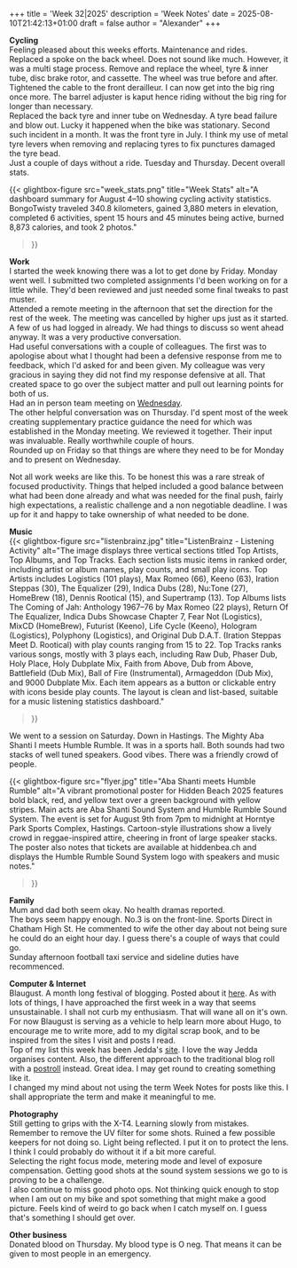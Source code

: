 +++
title = 'Week 32|2025'
description = 'Week Notes'
date = 2025-08-10T21:42:13+01:00
draft = false
author = "Alexander"
+++

**Cycling**\
Feeling pleased about this weeks efforts. Maintenance and rides.\
Replaced a spoke on the back wheel. Does not sound like much. However, it was a multi stage process. Remove and replace the wheel, tyre & inner tube, disc brake rotor, and cassette. The wheel was true before and after.\
Tightened the cable to the front derailleur. I can now get into the big ring once more. The barrel adjuster is kaput hence riding without the big ring for longer than necessary.\
Replaced the back tyre and inner tube on Wednesday. A tyre bead failure and blow out. Lucky it happened when the bike was stationary. Second such incident in a month. It was the front tyre in July. I think my use of metal tyre levers when removing and replacing tyres to fix punctures damaged the tyre bead.\
Just a couple of days without a ride. Tuesday and Thursday. Decent overall stats. 

{{< glightbox-figure 
   src="week_stats.png" 
   title="Week Stats"
   alt="A dashboard summary for August 4–10 showing cycling activity statistics. BongoTwisty traveled 340.8 kilometers, gained 3,880 meters in elevation, completed 6 activities, spent 15 hours and 45 minutes being active, burned 8,873 calories, and took 2 photos." 
>}}


**Work**\
I started the week knowing there was a lot to get done by Friday. Monday went well. I submitted two completed assignments I'd been working on for a little while. They'd been reviewed and just needed some final tweaks to past muster.\
Attended a remote meeting in the afternoon that set the direction for the rest of the week. The meeting was cancelled by higher ups just as it started. A few of us had logged in already. We had things to discuss so went ahead anyway. It was a very productive conversation.\
Had useful conversations with a couple of colleagues. The first was to apologise about what I thought had been a defensive response from me to feedback, which I'd asked for and been given. My colleague was very gracious in saying they did not find my response defensive at all. That created space to go over the subject matter and pull out learning points for both of us.\
Had an in person team meeting on [Wednesday](https://www.bongotwisty.blog/hopping_down_in_kent/).\
The other helpful conversation was on Thursday. I'd spent most of the week creating supplementary practice guidance the need for which was established in the Monday meeting. We reviewed it together. Their input was invaluable. Really worthwhile couple of hours.\
Rounded up on Friday so that things are where they need to be for Monday and to present on Wednesday. 

Not all work weeks are like this. To be honest this was a rare streak of focused productivity. Things that helped included a good balance between what had been done already and what was needed for the final push, fairly high expectations, a realistic challenge and a non negotiable deadline. I was up for it and happy to take ownership of what needed to be done. 

**Music**\
{{< glightbox-figure 
   src="listenbrainz.jpg" 
   title="ListenBrainz - Listening Activity"
   alt="The image displays three vertical sections titled Top Artists, Top Albums, and Top Tracks. Each section lists music items in ranked order, including artist or album names, play counts, and small play icons. Top Artists includes Logistics (101 plays), Max Romeo (66), Keeno (63), Iration Steppas (30), The Equalizer (29), Indica Dubs (28), Nu:Tone (27), HomeBrew (18), Dennis Rootical (15), and Supertramp (13). Top Albums lists The Coming of Jah: Anthology 1967–76 by Max Romeo (22 plays), Return Of The Equalizer, Indica Dubs Showcase Chapter 7, Fear Not (Logistics), MixCD (HomeBrew), Futurist (Keeno), Life Cycle (Keeno), Hologram (Logistics), Polyphony (Logistics), and Original Dub D.A.T. (Iration Steppas Meet D. Rootical) with play counts ranging from 15 to 22. Top Tracks ranks various songs, mostly with 3 plays each, including Raw Dub, Phaser Dub, Holy Place, Holy Dubplate Mix, Faith from Above, Dub from Above, Battlefield (Dub Mix), Ball of Fire (Instrumental), Armageddon (Dub Mix), and 9000 Dubplate Mix. Each item appears as a button or clickable entry with icons beside play counts. The layout is clean and list-based, suitable for a music listening statistics dashboard." 
>}}

We went to a session on Saturday. Down in Hastings. The Mighty Aba Shanti I meets Humble Rumble. It was in a sports hall. Both sounds had two stacks of well tuned speakers. Good vibes. There was a friendly crowd of people. 

{{< glightbox-figure 
   src="flyer.jpg" 
   title="Aba Shanti meets Humble Rumble"
   alt="A vibrant promotional poster for Hidden Beach 2025 features bold black, red, and yellow text over a green background with yellow stripes. Main acts are Aba Shanti Sound System and Humble Rumble Sound System. The event is set for August 9th from 7pm to midnight at Horntye Park Sports Complex, Hastings. Cartoon-style illustrations show a lively crowd in reggae-inspired attire, cheering in front of large speaker stacks. The poster also notes that tickets are available at hiddenbea.ch and displays the Humble Rumble Sound System logo with speakers and music notes." 
>}}

**Family**\
Mum and dad both seem okay. No health dramas reported.\
The boys seem happy enough. No.3 is on the front-line. Sports Direct in Chatham High St. He commented to wife the other day about not being sure he could do an eight hour day. I guess there's a couple of ways that could go.\
Sunday afternoon football taxi service and sideline duties have recommenced.  

**Computer & Internet**\
Blaugust. A month long festival of blogging. Posted about it [here](https://www.bongotwisty.blog/blaugust/). As with lots of things, I have approached the first week in a way that seems unsustainable. I shall not curb my enthusiasm. That will wane all on it's own. For now Blaugust is serving as a vehicle to help learn more about Hugo, to encourage me to write more, add to my digital scrap book, and to be inspired from the sites I visit and posts I read.\
Top of my list this week has been Jedda's [site](https://notes.jeddacp.com). I love the way Jedda organises content. Also, the different approach to the traditional blog roll with a [postroll](https://notes.jeddacp.com/postroll/) instead. Great idea. I may get round to creating something like it.\
I changed my mind about not using the term Week Notes for posts like this. I shall appropriate the term and make it meaningful to me.  

**Photography**\
Still getting to grips with the X-T4. Learning slowly from mistakes. Remember to remove the UV filter for some shots. Ruined a few possible keepers for not doing so. Light being reflected. I put it on to protect the lens. I think I could probably do without it if a bit more careful.\
Selecting the right focus mode, metering mode and level of exposure compensation. Getting good shots at the sound system sessions we go to is proving to be a challenge.\
I also continue to miss good photo ops. Not thinking quick enough to stop when I am out on my bike and spot something that might make a good picture. Feels kind of weird to go back when I catch myself on. I guess that's something I should get over. 

**Other business**\
Donated blood on Thursday. My blood type is O neg. That means it can be given to most people in an emergency.
 
